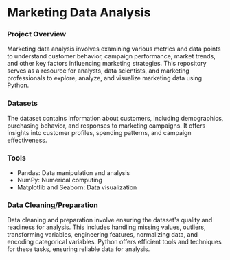 # Marketing Data Analysis

### Project Overview
Marketing data analysis involves examining various metrics and data points to understand customer behavior, campaign performance, market trends, and other key factors influencing marketing strategies. This repository serves as a resource for analysts, data scientists, and marketing professionals to explore, analyze, and visualize marketing data using Python.

### Datasets
The dataset contains information about customers, including demographics, purchasing behavior, and responses to marketing campaigns. It offers insights into customer profiles, spending patterns, and campaign effectiveness. 

### Tools
- Pandas: Data manipulation and analysis
- NumPy: Numerical computing
- Matplotlib and Seaborn: Data visualization

### Data Cleaning/Preparation
Data cleaning and preparation involve ensuring the dataset's quality and readiness for analysis. This includes handling missing values, outliers, transforming variables, engineering features, normalizing data, and encoding categorical variables. Python offers efficient tools and techniques for these tasks, ensuring reliable data for analysis.
